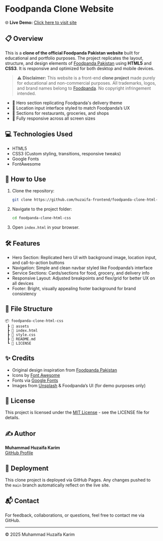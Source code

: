 # Foodpanda Clone Website

🌐 **Live Demo:** [Click here to visit site](https://huzaifa-frontend.github.io/foodpanda-clone-html-css/)

## 📋 Overview

This is a **clone of the official Foodpanda Pakistan website** built for educational and portfolio purposes. The project replicates the layout, structure, and design elements of [Foodpanda Pakistan](https://www.foodpanda.pk/) using **HTML5** and **CSS3**. It is responsive and optimized for both desktop and mobile devices.

> ⚠️ **Disclaimer:** This website is a front-end **clone project** made purely for educational and non-commercial purposes. All trademarks, logos, and brand names belong to [Foodpanda](https://www.foodpanda.pk/). No copyright infringement intended.

- 🛵 Hero section replicating Foodpanda's delivery theme
- 📍 Location input interface styled to match Foodpanda’s UX
- 🥡 Sections for restaurants, groceries, and shops
- 📱 Fully responsive across all screen sizes

## 💻 Technologies Used

- HTML5
- CSS3 (Custom styling, transitions, responsive tweaks)
- Google Fonts
- FontAwesome

## 🚀 How to Use

1. Clone the repository:
   ```bash
   git clone https://github.com/huzaifa-frontend/foodpanda-clone-html-css.git
   ```
2. Navigate to the project folder:
   ```bash
   cd foodpanda-clone-html-css
   ```
3. Open `index.html` in your browser.

## 🛠️ Features

- Hero Section: Replicated hero UI with background image, location input, and call-to-action buttons
- Navigation: Simple and clean navbar styled like Foodpanda’s interface
- Service Sections: Cards/sections for food, grocery, and delivery info
- Responsive Layout: Adjusted breakpoints and flex/grid for better UX on all devices
- Footer: Bright, visually appealing footer background for brand consistency

## 📁 File Structure

```
📦 foodpanda-clone-html-css
 ┣ 📂 assets
 ┣ 📄 index.html
 ┣ 📄 style.css
 ┣ 📄 README.md
 ┗ 📄 LICENSE
```

## ✨ Credits

- Original design inspiration from [Foodpanda Pakistan](https://www.foodpanda.pk/)
- Icons by [Font Awesome](https://fontawesome.com/)
- Fonts via [Google Fonts](https://fonts.google.com/)
- Images from [Unsplash](https://unsplash.com/) & Foodpanda’s UI (for demo purposes only)

## 📄 License

This project is licensed under the [MIT License](LICENSE) - see the LICENSE file for details.

## ✍️ Author

**Muhammad Huzaifa Karim**  
[GitHub Profile](https://github.com/huzaifakarim1)

## 🔄 Deployment

This clone project is deployed via GitHub Pages. Any changes pushed to the `main` branch automatically reflect on the live site.

## 📬 Contact

For feedback, collaborations, or questions, feel free to contact me via GitHub.

---

© 2025 Muhammad Huzaifa Karim